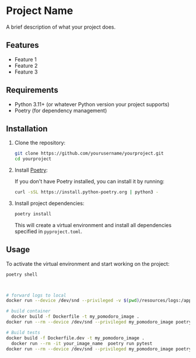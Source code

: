 # Project Name

A brief description of what your project does.

## Features

- Feature 1
- Feature 2
- Feature 3

## Requirements

- Python 3.11+ (or whatever Python version your project supports)
- Poetry (for dependency management)

## Installation

1. Clone the repository:

    ```bash
    git clone https://github.com/yourusername/yourproject.git
    cd yourproject
    ```

2. Install [Poetry](https://python-poetry.org/docs/#installation):

    If you don't have Poetry installed, you can install it by running:

    ```bash
    curl -sSL https://install.python-poetry.org | python3 -
    ```

3. Install project dependencies:

    ```bash
    poetry install
    ```

    This will create a virtual environment and install all dependencies specified in `pyproject.toml`.

## Usage

To activate the virtual environment and start working on the project:

```bash
poetry shell



# forward logs to local
docker run --device /dev/snd --privileged -v $(pwd)/resources/logs:/app/resources/logs my_pomodoro_image poetry run python -m src.pomodoro.pomodoro -m 25

# build container 
  docker build -f Dockerfile -t my_pomodoro_image .
docker run --rm --device /dev/snd --privileged my_pomodoro_image poetry run python -m src.pomodoro.pomodoro -m 0

# Build tests
docker build -f Dockerfile.dev -t my_pomodoro_image . 
  docker run --rm -it your_image_name  poetry run pytest  
docker run --rm --device /dev/snd --privileged my_pomodoro_image poetry run behave
